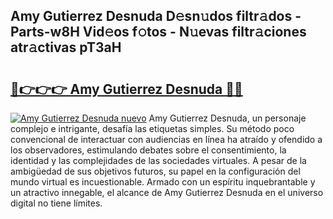 ## Amy Gutierrez Desnuda D𝚎sn𝚞dos filtr𝚊dos - Parts-w8H Vid𝚎os f𝚘tos - N𝚞evas filtr𝚊ciones atr𝚊ctivas pT3aH

# <h2><a href="http://mb4bf8.tromn.icu/?c=Amy+Gutierrez+Desnuda">🔗👉👉👉 Amy Gutierrez Desnuda 🔗🔗</a></h2>

[![Amy Gutierrez Desnuda nuevo](https://i.imgur.com/pEAQMta.gif)](http://mb4bf8.tromn.icu/?c=Amy+Gutierrez+Desnuda)
Amy Gutierrez Desnuda, un personaje complejo e intrigante, desafía las etiquetas simples. Su método poco convencional de interactuar con audiencias en línea ha atraído y ofendido a los observadores, estimulando debates sobre el consentimiento, la identidad y las complejidades de las sociedades virtuales. A pesar de la ambigüedad de sus objetivos futuros, su papel en la configuración del mundo virtual es incuestionable. Armado con un espíritu inquebrantable y un atractivo innegable, el alcance de Amy Gutierrez Desnuda en el universo digital no tiene límites.
